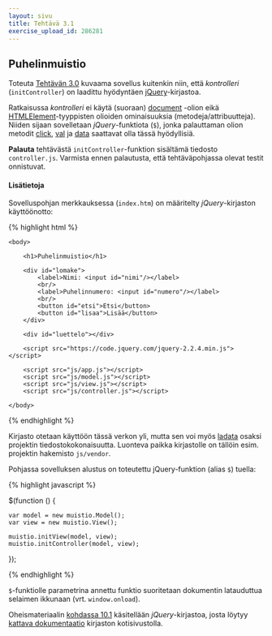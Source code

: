 ```yaml
---
layout: sivu
title: Tehtävä 3.1
exercise_upload_id: 286281
---
```


## Puhelinmuistio 

Toteuta [Tehtävän 3.0](../tehtava30) kuvaama sovellus kuitenkin niin, että *kontrolleri* (`initController`) on laadittu hyödyntäen [jQuery](http://jquery.com)-kirjastoa. 

Ratkaisussa *kontrolleri* ei käytä (suoraan) [document](https://developer.mozilla.org/en-US/docs/Web/API/Document) -olion eikä [HTMLElement](https://developer.mozilla.org/en-US/docs/Web/API/HTMLElement)-tyyppisten olioiden ominaisuuksia (metodeja/attribuutteja). Niiden sijaan sovelletaan *jQuery*-funktiota (`$`), jonka palauttaman olion metodit [click](http://api.jquery.com/click/), [val](http://api.jquery.com/val/) ja [data](http://api.jquery.com/data/) saattavat olla tässä hyödyllisiä. 

**Palauta** tehtävästä `initController`-funktion sisältämä tiedosto `controller.js`. Varmista ennen palautusta, että tehtäväpohjassa olevat testit onnistuvat.

#### Lisätietoja

Sovelluspohjan merkkauksessa (`index.htm`) on määritelty *jQuery*-kirjaston käyttöönotto:

{% highlight html %}

    <body>

        <h1>Puhelinmuistio</h1>

        <div id="lomake">
            <label>Nimi: <input id="nimi"/></label>
            <br/>
            <label>Puhelinnumero: <input id="numero"/></label>
            <br/>
            <button id="etsi">Etsi</button>
            <button id="lisaa">Lisää</button>
        </div>

        <div id="luettelo"></div>

        <script src="https://code.jquery.com/jquery-2.2.4.min.js"></script>

        <script src="js/app.js"></script>        
        <script src="js/model.js"></script>
        <script src="js/view.js"></script>
        <script src="js/controller.js"></script>

    </body>

{% endhighlight %}

Kirjasto otetaan käyttöön tässä verkon yli, mutta sen voi myös [ladata](http://jquery.com/download/) osaksi projektin tiedostokokonaisuutta. Luonteva paikka kirjastolle on tällöin esim. projektin hakemisto `js/vendor`. 

Pohjassa sovelluksen alustus on toteutettu jQuery-funktion (alias `$`) tuella:

{% highlight javascript %}

$(function () {
    
    var model = new muistio.Model();   
    var view = new muistio.View();

    muistio.initView(model, view);
    muistio.initController(model, view);  
});

{% endhighlight %}

`$`-funktiolle parametrina annettu funktio suoritetaan dokumentin latauduttua selaimen ikkunaan (vrt. `window.onload`).

Oheismateriaalin [kohdassa 10.1]({{site.baseurl}}/weso/#10.1-jQuery) käsitellään  *jQuery*-kirjastoa, josta löytyy [kattava dokumentaatio](http://api.jquery.com/) kirjaston kotisivustolla.


